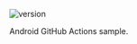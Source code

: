 ![version](https://img.shields.io/static/v1?label=version&message=0.1-1&labelColor=212121&color=2962ff&style=flat)

Android GitHub Actions sample.
